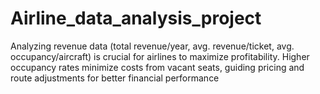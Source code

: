 # Airline_data_analysis_project
Analyzing revenue data (total revenue/year, avg. revenue/ticket, avg. occupancy/aircraft) is crucial for airlines to maximize profitability. Higher occupancy rates minimize costs from vacant seats, guiding pricing and route adjustments for better financial performance
